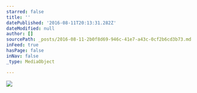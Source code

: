 ```yaml
---
starred: false
title: ''
datePublished: '2016-08-11T20:13:31.282Z'
dateModified: null
author: []
sourcePath: _posts/2016-08-11-2b0f8d69-946c-41e7-a43c-0cf2b6cd3b73.md
inFeed: true
hasPage: false
inNav: false
_type: MediaObject

---
```

![](https://the-grid-user-content.s3-us-west-2.amazonaws.com/c99e17a6-a62c-4b0f-a45d-5e09b18bf9f8.jpg)